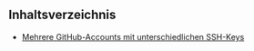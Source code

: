 ## Inhaltsverzeichnis

* [Mehrere GitHub-Accounts mit unterschiedlichen SSH-Keys](01-mehrere-accounts/README.md)
